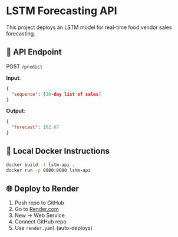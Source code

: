 # LSTM Forecasting API

This project deploys an LSTM model for real-time food vendor sales forecasting.

## 🚀 API Endpoint

POST `/predict`

**Input**:
```json
{
  "sequence": [30-day list of sales]
}
```

**Output**:
```json
{
  "forecast": 102.67
}
```

## 🐳 Local Docker Instructions

```bash
docker build -t lstm-api .
docker run -p 8080:8080 lstm-api
```

## 🌐 Deploy to Render

1. Push repo to GitHub
2. Go to [Render.com](https://render.com/)
3. New → Web Service
4. Connect GitHub repo
5. Use `render.yaml` (auto-deploys)
